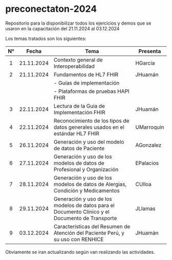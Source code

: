 # preconectaton-2024
Repositorio para la disponibilizar todos los ejercicios y demos que se usaron en la capacitación del 21.11.2024 al 03.12.2024

Los temas tratados son los siguientes:

| N°  | Fecha      | Tema                                                                                            | Presenta   |
|:---:| ---------- | ----------------------------------------------------------------------------------------------- | ---------- |
| 1   | 21.11.2024 | Contexto general de Interoperabilidad                                                           | HGarcía    |
| 2   | 21.11.2024 | Fundamentos de HL7 FHIR                                                                         | JHuamán    |
|     |            | - Guías de implementación                                                                       |            |
|     |            | - Plataformas de pruebas HAPI FHIR                                                              |            |
| 3   | 22.11.2024 | Lectura de la Guia de Implementación FHIR                                                       | JHuamán    |
| 4   | 22.11.2024 | Reconocimiento de los tipos de datos generales usados en el estándar HL7 FHIR                   | UMarroquin |
| 5   | 26.11.2024 | Generación y uso del modelo de datos de Paciente                                                | AGonzalez  |
| 6   | 27.11.2024 | Generación y uso de los modelos de datos de Profesional y Organización                          | EPalacios  |
| 7   | 28.11.2024 | Generación y uso de los modelos de datos de Alergias, Condición y Medicamentos                  | CUlloa     |
| 8   | 29.11.2024 | Generación y uso de los modelos de datos para el Documento Clínico y el Documento de Transporte | JLlamas    |
| 9   | 03.12.2024 | Características del Resumen de Atención del Paciente Perú, y su uso con RENHICE                 | JHuamán    |


Obviamente se iran actualizando según van realizando las actividades.

